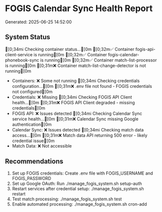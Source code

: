# FOGIS Calendar Sync Health Report
Generated: 2025-06-25 14:52:00

## System Status
[0;34mℹ️  Checking container status...[0m
[0;32m✅ Container fogis-api-client-service is running[0m
[0;32m✅ Container fogis-calendar-phonebook-sync is running[0m
[0;32m✅ Container match-list-processor is running[0m
[0;31m❌ Container match-list-change-detector is not running[0m
- Containers: ❌ Some not running
[0;34mℹ️  Checking credentials configuration...[0m
[0;31m❌ .env file not found - FOGIS credentials not configured[0m
- Credentials: ❌ Missing
[0;34mℹ️  Checking FOGIS API Client health...[0m
[0;31m❌ FOGIS API Client degraded - missing credentials[0m
- FOGIS API: ❌ Issues detected
[0;34mℹ️  Checking Calendar Sync service health...[0m
[0;31m❌ Calendar Sync missing Google authentication[0m
- Calendar Sync: ❌ Issues detected
[0;34mℹ️  Checking match data access...[0m
[0;31m❌ Match data API returning 500 error - likely credential issue[0m
- Match Data: ❌ Not accessible

## Recommendations
1. Set up FOGIS credentials: Create .env file with FOGIS_USERNAME and FOGIS_PASSWORD
2. Set up Google OAuth: Run ./manage_fogis_system.sh setup-auth
3. Restart services after credential setup: ./manage_fogis_system.sh restart
4. Test match processing: ./manage_fogis_system.sh test
5. Enable automated processing: ./manage_fogis_system.sh cron-add
